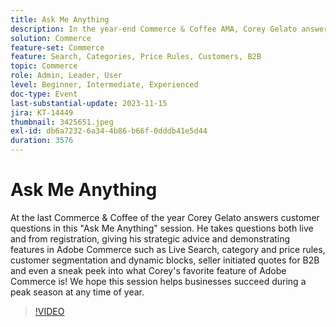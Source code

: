 ```yaml
---
title: Ask Me Anything
description: In the year-end Commerce & Coffee AMA, Corey Gelato answers questions and showcases Adobe Commerce features like Live Search, category rules, customer segmentation, and B2B quotes to help businesses excel during peak seasons.
solution: Commerce
feature-set: Commerce
feature: Search, Categories, Price Rules, Customers, B2B
topic: Commerce
role: Admin, Leader, User
level: Beginner, Intermediate, Experienced
doc-type: Event
last-substantial-update: 2023-11-15
jira: KT-14449
thumbnail: 3425651.jpeg
exl-id: db6a7232-6a34-4b86-b66f-0dddb41e5d44
duration: 3576
---
```

# Ask Me Anything

At the last Commerce & Coffee of the year Corey Gelato answers customer questions in this "Ask Me Anything" session. He takes questions both live and from registration, giving his strategic advice and demonstrating features in Adobe Commerce such as Live Search, category and price rules, customer segmentation and dynamic blocks, seller initiated quotes for B2B and even a sneak peek into what Corey's favorite feature of Adobe Commerce is! We hope this session helps businesses succeed during a peak season at any time of year.

>[!VIDEO](https://video.tv.adobe.com/v/3425651/?learn=on)
